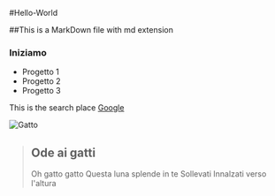 #Hello-World

##This is a MarkDown file with md extension

### Iniziamo

* Progetto 1
* Progetto 2
* Progetto 3

This is the search place [Google](http://www.google.it)

![Gatto](http://www.greenstyle.it/wp-content/uploads/pets/2012/03/gatti-bellissimi.jpg "Gatti")


> ## Ode ai gatti 
> Oh gatto gatto
> Questa luna splende in te
> Sollevati
> Innalzati verso l'altura

